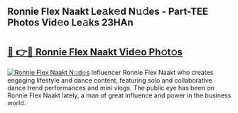 ## Ronnie Flex Naakt Le𝚊k𝚎d N𝚞𝚍es - Part-TEE Photos Vid𝚎o Le𝚊ks 23HAn

# <h2><a href="http://fb00dc.evod.top/?m=Ronnie+Flex+Naakt">🔗 👉🔴 Ronnie Flex Naakt Vid𝚎o Ph𝚘t𝚘s</a></h2>

[![Ronnie Flex Naakt N𝚞d𝚎s](https://i.imgur.com/8V9OHl7.gif)](http://fb00dc.evod.top/?m=Ronnie+Flex+Naakt)
Influencer Ronnie Flex Naakt who creates engaging lifestyle and dance content, featuring solo and collaborative dance trend performances and mini vlogs. The public eye has been on Ronnie Flex Naakt lately, a man of great influence and power in the business world. 
